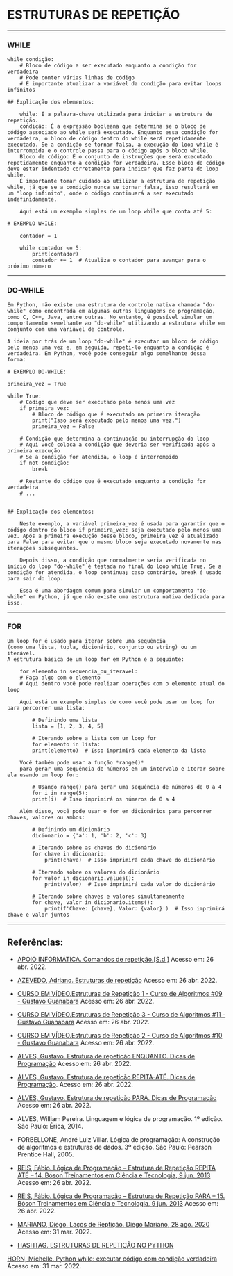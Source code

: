 # ESTRUTURAS DE REPETIÇÃO
___________________________________
### WHILE

    while condição:
        # Bloco de código a ser executado enquanto a condição for verdadeira
        # Pode conter várias linhas de código
        # É importante atualizar a variável da condição para evitar loops infinitos

    ## Explicação dos elementos:

        while: É a palavra-chave utilizada para iniciar a estrutura de repetição.
        condição: É a expressão booleana que determina se o bloco de código associado ao while será executado. Enquanto essa condição for verdadeira, o bloco de código dentro do while será repetidamente executado. Se a condição se tornar falsa, a execução do loop while é interrompida e o controle passa para o código após o bloco while.
        Bloco de código: É o conjunto de instruções que será executado repetidamente enquanto a condição for verdadeira. Esse bloco de código deve estar indentado corretamente para indicar que faz parte do loop while.
        É importante tomar cuidado ao utilizar a estrutura de repetição while, já que se a condição nunca se tornar falsa, isso resultará em um "loop infinito", onde o código continuará a ser executado indefinidamente.

        Aqui está um exemplo simples de um loop while que conta até 5:

    # EXEMPLO WHILE:  
       
        contador = 1

        while contador <= 5:
            print(contador)
            contador += 1  # Atualiza o contador para avançar para o próximo número

___________________________________
### DO-WHILE
    Em Python, não existe uma estrutura de controle nativa chamada "do-while" como encontrada em algumas outras linguagens de programação, como C, C++, Java, entre outras. No entanto, é possível simular um comportamento semelhante ao "do-while" utilizando a estrutura while em conjunto com uma variável de controle.

    A ideia por trás de um loop "do-while" é executar um bloco de código pelo menos uma vez e, em seguida, repeti-lo enquanto a condição é verdadeira. Em Python, você pode conseguir algo semelhante dessa forma:

    # EXEMPLO DO-WHILE:

    primeira_vez = True

    while True:
        # Código que deve ser executado pelo menos uma vez
        if primeira_vez:
            # Bloco de código que é executado na primeira iteração
            print("Isso será executado pelo menos uma vez.")
            primeira_vez = False
        
        # Condição que determina a continuação ou interrupção do loop
        # Aqui você coloca a condição que deveria ser verificada após a primeira execução
        # Se a condição for atendida, o loop é interrompido
        if not condição:
            break
        
        # Restante do código que é executado enquanto a condição for verdadeira
        # ...


    ## Explicação dos elementos:

        Neste exemplo, a variável primeira_vez é usada para garantir que o código dentro do bloco if primeira_vez: seja executado pelo menos uma vez. Após a primeira execução desse bloco, primeira_vez é atualizado para False para evitar que o mesmo bloco seja executado novamente nas iterações subsequentes.

        Depois disso, a condição que normalmente seria verificada no início do loop "do-while" é testada no final do loop while True. Se a condição for atendida, o loop continua; caso contrário, break é usado para sair do loop.

        Essa é uma abordagem comum para simular um comportamento "do-while" em Python, já que não existe uma estrutura nativa dedicada para isso.

___________________________________
### FOR
    
    Um loop for é usado para iterar sobre uma sequência 
    (como uma lista, tupla, dicionário, conjunto ou string) ou um iterável. 
    A estrutura básica de um loop for em Python é a seguinte:

        for elemento in sequencia_ou_iteravel:
        # Faça algo com o elemento
        # Aqui dentro você pode realizar operações com o elemento atual do loop

        Aqui está um exemplo simples de como você pode usar um loop for para percorrer uma lista:
           
            # Definindo uma lista
            lista = [1, 2, 3, 4, 5]

            # Iterando sobre a lista com um loop for
            for elemento in lista:
            print(elemento)  # Isso imprimirá cada elemento da lista

        Você também pode usar a função *range()* 
        para gerar uma sequência de números em um intervalo e iterar sobre ela usando um loop for:

            # Usando range() para gerar uma sequência de números de 0 a 4
            for i in range(5):
            print(i)  # Isso imprimirá os números de 0 a 4

        Além disso, você pode usar o for em dicionários para percorrer chaves, valores ou ambos:

            # Definindo um dicionário
            dicionario = {'a': 1, 'b': 2, 'c': 3}

            # Iterando sobre as chaves do dicionário
            for chave in dicionario:
                print(chave)  # Isso imprimirá cada chave do dicionário

            # Iterando sobre os valores do dicionário
            for valor in dicionario.values():
                print(valor)  # Isso imprimirá cada valor do dicionário

            # Iterando sobre chaves e valores simultaneamente
            for chave, valor in dicionario.items():
                print(f'Chave: {chave}, Valor: {valor}')  # Isso imprimirá chave e valor juntos



___________________________________
## Referências:

- [APOIO INFORMÁTICA. Comandos de repetição.[S.d.]]( https://www.apoioinformatica.inf.br/produtos/item/14-comandos-de-repeticao) Acesso em: 26 abr. 2022.

- [AZEVEDO, Adriano. Estruturas de repetição](https://github.com/drianoaz/visualg/blob/master/docs/04-estruturas-de-repeticao.md) Acesso em: 26 abr. 2022.

- [CURSO EM VÍDEO.Estruturas de Repetição 1 - Curso de Algoritmos #09 - Gustavo Guanabara](https://www.youtube.com/watch?v=U5PnCt58Q68) Acesso em: 26 abr. 2022.
    
- [CURSO EM VÍDEO.Estruturas de Repetição 3 - Curso de Algoritmos #11 - Gustavo Guanabara](https://www.youtube.com/watch?v=fP49L1i_-HU) Acesso em: 26 abr. 2022.
    
- [CURSO EM VÍDEO.Estruturas de Repetição 2 - Curso de Algoritmos #10 - Gustavo Guanabara](https://www.youtube.com/watch?v=WJQz20i7CyI) Acesso em: 26 abr. 2022.

- [ALVES, Gustavo. Estrutura de repetição ENQUANTO. Dicas de Programação](https://dicasdeprogramacao.com.br/estrutura-de-repeticao-enquanto) Acesso em: 26 abr. 2022.
    
- [ALVES, Gustavo. Estrutura de repetição REPITA-ATÉ. Dicas de Programação](https://dicasdeprogramacao.com.br/estrutura-de-repeticao-repita-ate). Acesso em: 26 abr. 2022.
    
- [ALVES, Gustavo. Estrutura de repetição PARA. Dicas de Programação](https://dicasdeprogramacao.com.br/estrutura-de-repeticao-para/) Acesso em: 26 abr. 2022.

- ALVES, William Pereira. Linguagem e lógica de programação. 1º edição. São Paulo: Érica, 2014.
    
- FORBELLONE, André Luiz Villar. Lógica de programação: A construção de algoritmos e estruturas de dados. 3º edição. São Paulo: Pearson Prentice Hall, 2005.
    
- [REIS, Fábio. Lógica de Programação – Estrutura de Repetição REPITA ATÉ – 14. Bóson Treinamentos em Ciência e Tecnologia, 9 jun. 2013](http://www.bosontreinamentos.com.br/logica-de-programacao/logica-de-programacao-estruturas-de-repeticao-loop-repita-ate-14/) Acesso em: 26 abr. 2022.

- [REIS, Fábio. Lógica de Programação – Estrutura de Repetição PARA – 15. Bóson Treinamentos em Ciência e Tecnologia, 9 jun. 2013](http://www.bosontreinamentos.com.br/logica-de-programacao/15-logica-de-programacao-estruturas-de-repeticao-loop-para/) Acesso em: 26 abr. 2022.

- [MARIANO, Diego. Laços de Reptição. Diego Mariano, 28 ago. 2020](https://diegomariano.com/lacos-de-repeticao-2) Acesso em: 31 mar. 2022.

- [HASHTAG. ESTRUTURAS DE REPETIÇÃO NO PYTHON](https://www.hashtagtreinamentos.com/estruturas-de-repeticao-python?gclid=Cj0KCQjw0PWRBhDKARIsAPKHFGgOgorf-KWfc6jqxkpn7c8Qu2DktSGEj51bMjeZbOTKn93fLmPAkGgaAjnlEALw_wcB)

[HORN, Michelle. Python while: executar código com condição verdadeira](https://blog.betrybe.com/python/python-while/) Acesso em: 31 mar. 2022.
